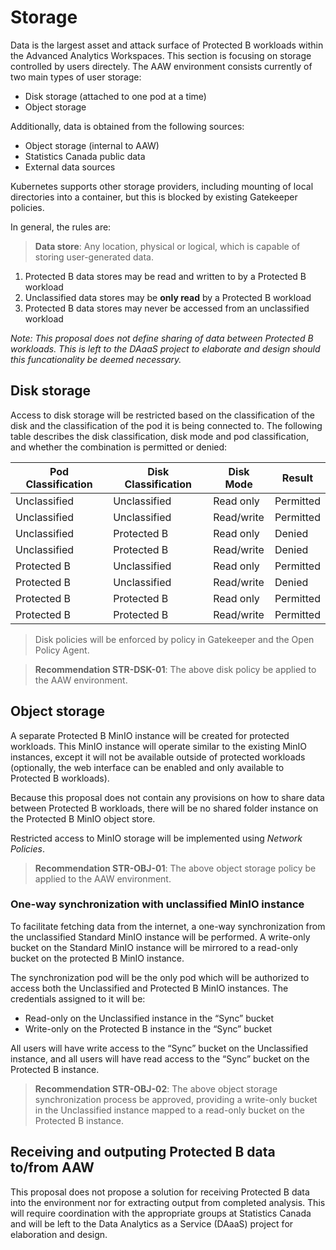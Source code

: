 # Storage

Data is the largest asset and attack surface of Protected B workloads
within the Advanced Analytics Workspaces. This section is focusing
on storage controlled by users directely. The AAW environment consists
currently of two main types of user storage:

*	Disk storage (attached to one pod at a time)
*	Object storage

Additionally, data is obtained from the following sources:

* Object storage (internal to AAW)
* Statistics Canada public data
* External data sources

Kubernetes supports other storage providers, including mounting of local
directories into a container, but this is blocked by existing Gatekeeper
policies.

In general, the rules are:

> **Data store**: Any location, physical or logical, which is capable of
> storing user-generated data.

1. Protected B data stores may be read and written to by a Protected B workload
2. Unclassified data stores may be **only read** by a Protected B workload
3. Protected B data stores may never be accessed from an unclassified workload

*Note: This proposal does not define sharing of data between Protected B
workloads. This is left to the DAaaS project to elaborate and design
should this funcationality be deemed necessary.*

## Disk storage

Access to disk storage will be restricted based on the classification of the
disk and the classification of the pod it is being connected to. The following
table describes the disk classification, disk mode and pod classification, and
whether the combination is permitted or denied:

| Pod Classification | Disk Classification | Disk Mode  | Result    |
|--------------------|---------------------|------------|-----------|
| Unclassified       | Unclassified        | Read only  | Permitted |
| Unclassified       | Unclassified        | Read/write | Permitted |
| Unclassified       | Protected B         | Read only  | Denied    |
| Unclassified       | Protected B         | Read/write | Denied    |
| Protected B        | Unclassified        | Read only  | Permitted |
| Protected B        | Unclassified        | Read/write | Denied    |
| Protected B        | Protected B         | Read only  | Permitted |
| Protected B        | Protected B         | Read/write | Permitted |

> Disk policies will be enforced by policy in Gatekeeper and the
> Open Policy Agent.

> **Recommendation STR-DSK-01**: The above disk policy be applied
> to the AAW environment.

## Object storage

A separate Protected B MinIO instance will be created for protected workloads.
This MinIO instance will operate similar to the existing MinIO instances,
except it will not be available outside of protected workloads (optionally,
the web interface can be enabled and only available to Protected B workloads).

Because this proposal does not contain any provisions on how to share data
between Protected B workloads, there will be no shared folder instance
on the Protected B MinIO object store.

Restricted access to MinIO storage will be implemented
using *Network Policies*.

> **Recommendation STR-OBJ-01**: The above object storage policy be applied
> to the AAW environment.

### One-way synchronization with unclassified MinIO instance

To facilitate fetching data from the internet, a one-way synchronization from
the unclassified Standard MinIO instance will be performed. A write-only bucket
on the Standard MinIO instance will be mirrored to a read-only bucket on
the protected B MinIO instance.

The synchronization pod will be the only pod which will be authorized to access
both the Unclassified and Protected B MinIO instances. The credentials assigned
to it will be:

* Read-only on the Unclassified instance in the “Sync” bucket
* Write-only on the Protected B instance in the “Sync” bucket

All users will have write access to the “Sync” bucket on the Unclassified
instance, and all users will have read access to the “Sync” bucket on the
Protected B instance.

> **Recommendation STR-OBJ-02**: The above object storage synchronization
> process be approved, providing a write-only bucket in the Unclassified
> instance mapped to a read-only bucket on the Protected B instance.

## Receiving and outputing Protected B data to/from AAW

This proposal does not propose a solution for receiving Protected B data into
the environment nor for extracting output from completed analysis. This will
require coordination with the appropriate groups at Statistics Canada
and will be left to the Data Analytics as a Service (DAaaS) project for
elaboration and design.
